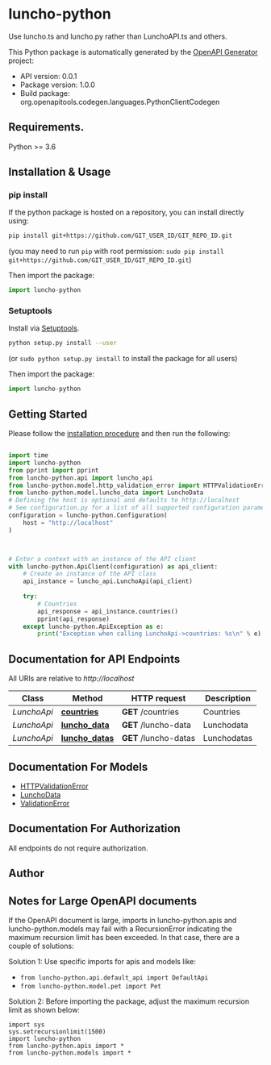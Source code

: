 # luncho-python
Use luncho.ts and luncho.py rather than LunchoAPI.ts and others.

This Python package is automatically generated by the [OpenAPI Generator](https://openapi-generator.tech) project:

- API version: 0.0.1
- Package version: 1.0.0
- Build package: org.openapitools.codegen.languages.PythonClientCodegen

## Requirements.

Python >= 3.6

## Installation & Usage
### pip install

If the python package is hosted on a repository, you can install directly using:

```sh
pip install git+https://github.com/GIT_USER_ID/GIT_REPO_ID.git
```
(you may need to run `pip` with root permission: `sudo pip install git+https://github.com/GIT_USER_ID/GIT_REPO_ID.git`)

Then import the package:
```python
import luncho-python
```

### Setuptools

Install via [Setuptools](http://pypi.python.org/pypi/setuptools).

```sh
python setup.py install --user
```
(or `sudo python setup.py install` to install the package for all users)

Then import the package:
```python
import luncho-python
```

## Getting Started

Please follow the [installation procedure](#installation--usage) and then run the following:

```python

import time
import luncho-python
from pprint import pprint
from luncho-python.api import luncho_api
from luncho-python.model.http_validation_error import HTTPValidationError
from luncho-python.model.luncho_data import LunchoData
# Defining the host is optional and defaults to http://localhost
# See configuration.py for a list of all supported configuration parameters.
configuration = luncho-python.Configuration(
    host = "http://localhost"
)



# Enter a context with an instance of the API client
with luncho-python.ApiClient(configuration) as api_client:
    # Create an instance of the API class
    api_instance = luncho_api.LunchoApi(api_client)
    
    try:
        # Countries
        api_response = api_instance.countries()
        pprint(api_response)
    except luncho-python.ApiException as e:
        print("Exception when calling LunchoApi->countries: %s\n" % e)
```

## Documentation for API Endpoints

All URIs are relative to *http://localhost*

Class | Method | HTTP request | Description
------------ | ------------- | ------------- | -------------
*LunchoApi* | [**countries**](docs/LunchoApi.md#countries) | **GET** /countries | Countries
*LunchoApi* | [**luncho_data**](docs/LunchoApi.md#luncho_data) | **GET** /luncho-data | Lunchodata
*LunchoApi* | [**luncho_datas**](docs/LunchoApi.md#luncho_datas) | **GET** /luncho-datas | Lunchodatas


## Documentation For Models

 - [HTTPValidationError](docs/HTTPValidationError.md)
 - [LunchoData](docs/LunchoData.md)
 - [ValidationError](docs/ValidationError.md)


## Documentation For Authorization

 All endpoints do not require authorization.

## Author




## Notes for Large OpenAPI documents
If the OpenAPI document is large, imports in luncho-python.apis and luncho-python.models may fail with a
RecursionError indicating the maximum recursion limit has been exceeded. In that case, there are a couple of solutions:

Solution 1:
Use specific imports for apis and models like:
- `from luncho-python.api.default_api import DefaultApi`
- `from luncho-python.model.pet import Pet`

Solution 2:
Before importing the package, adjust the maximum recursion limit as shown below:
```
import sys
sys.setrecursionlimit(1500)
import luncho-python
from luncho-python.apis import *
from luncho-python.models import *
```

